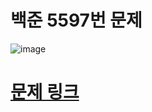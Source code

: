 # 백준 5597번 문제
![image](https://github.com/song011794/vehicle-break/assets/45446457/7281db43-2b8c-47f6-a204-4bcdb3dc71ab)

# [문제 링크](https://www.acmicpc.net/problem/5597)